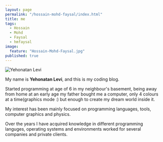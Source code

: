 ```yaml
---
layout: page
permalink: "/hossain-mohd-faysal/index.html"
title: me
tags: 
  - Hossain
  - Mohd
  - Faysal
  - hmfaysal
image: 
  feature: "Hossain-Mohd-Faysal.jpg"
published: true
---
```



  <img src="{{ site.url }}/images/me.jpg" alt="Yehonatan Levi">


My name is **Yehonatan Levi**, and this is my coding blog.  

Started programming at age of 6 in my neighbour's basement, being away from home at an early age my father bought me a computer, only 4 colours at a time(graphics mode :) but enough to create my dream world inside it.

My interest has been mainly focused on programming languages, tools, computer graphics and physics.

Over the years I have acquired knowledge in different programming languges, operating systems and environments worked for several companies and private clients.